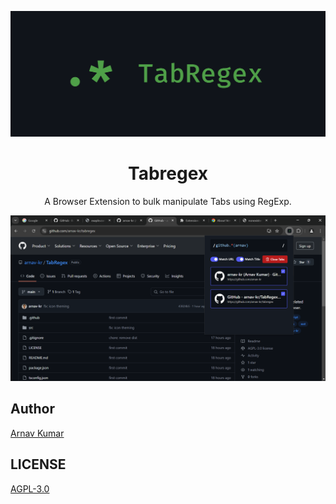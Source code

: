 ![TabRegex](images/banners/promo_tile_marquee.png)

<h1 style="text-align: center">Tabregex</h1>
<p style="text-align: center">A Browser Extension to bulk manipulate Tabs using RegExp.</p>


![TabRegex](images/screenshots/0.png)

## Author
[Arnav Kumar](https://github.com/arnav-kr)

## LICENSE
[AGPL-3.0](LICENSE)